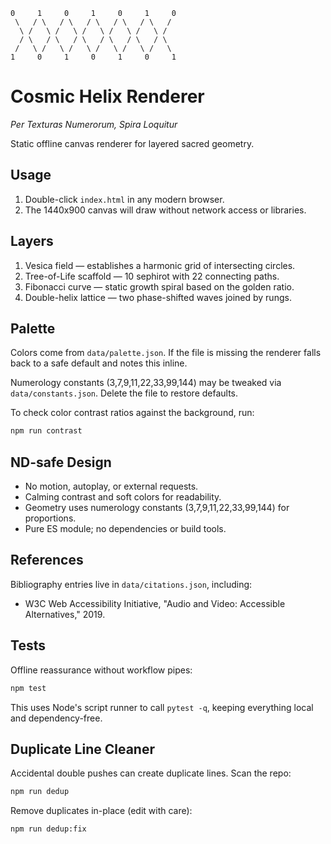 ```
0     1     0     1     0     1     0
 \   / \   / \   / \   / \   / \   /
  \ /   \ /   \ /   \ /   \ /   \ /
  / \   / \   / \   / \   / \   / \
 /   \ /   \ /   \ /   \ /   \ /   \
1     0     1     0     1     0     1
```

# Cosmic Helix Renderer
*Per Texturas Numerorum, Spira Loquitur*

Static offline canvas renderer for layered sacred geometry.

## Usage

1. Double-click `index.html` in any modern browser.
2. The 1440x900 canvas will draw without network access or libraries.

## Layers

1. Vesica field — establishes a harmonic grid of intersecting circles.
2. Tree-of-Life scaffold — 10 sephirot with 22 connecting paths.
3. Fibonacci curve — static growth spiral based on the golden ratio.
4. Double-helix lattice — two phase-shifted waves joined by rungs.

## Palette

Colors come from `data/palette.json`. If the file is missing the renderer falls back to a safe default and notes this inline.

Numerology constants (3,7,9,11,22,33,99,144) may be tweaked via `data/constants.json`. Delete the file to restore defaults.

To check color contrast ratios against the background, run:

```sh
npm run contrast
```

## ND-safe Design

- No motion, autoplay, or external requests.
- Calming contrast and soft colors for readability.
- Geometry uses numerology constants (3,7,9,11,22,33,99,144) for proportions.
- Pure ES module; no dependencies or build tools.

## References

Bibliography entries live in `data/citations.json`, including:

- W3C Web Accessibility Initiative, "Audio and Video: Accessible Alternatives," 2019.

## Tests

Offline reassurance without workflow pipes:

```sh
npm test
```

This uses Node's script runner to call `pytest -q`, keeping everything local and dependency-free.

## Duplicate Line Cleaner

Accidental double pushes can create duplicate lines. Scan the repo:

```sh
npm run dedup
```

Remove duplicates in-place (edit with care):

```sh
npm run dedup:fix
```
